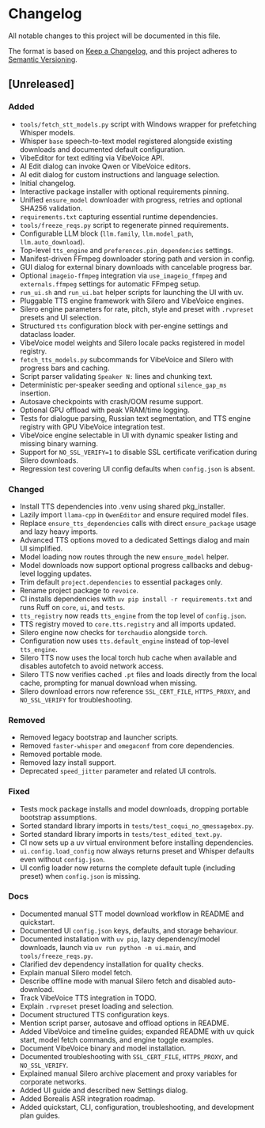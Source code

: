 # Changelog

All notable changes to this project will be documented in this file.

The format is based on [Keep a Changelog](https://keepachangelog.com/en/1.1.0/),
and this project adheres to [Semantic Versioning](https://semver.org/spec/v2.0.0.html).

## [Unreleased]
### Added
- `tools/fetch_stt_models.py` script with Windows wrapper for prefetching Whisper models.
- Whisper `base` speech-to-text model registered alongside existing downloads and documented default configuration.
- VibeEditor for text editing via VibeVoice API.
- AI Edit dialog can invoke Qwen or VibeVoice editors.
- AI edit dialog for custom instructions and language selection.
- Initial changelog.
- Interactive package installer with optional requirements pinning.
- Unified `ensure_model` downloader with progress, retries and optional SHA256 validation.
- `requirements.txt` capturing essential runtime dependencies.
- `tools/freeze_reqs.py` script to regenerate pinned requirements.
- Configurable LLM block (`llm.family`, `llm.model_path`, `llm.auto_download`).
- Top-level `tts_engine` and `preferences.pin_dependencies` settings.
- Manifest-driven FFmpeg downloader storing path and version in config.
- GUI dialog for external binary downloads with cancelable progress bar.
- Optional `imageio-ffmpeg` integration via `use_imageio_ffmpeg` and `externals.ffmpeg` settings for automatic FFmpeg setup.
- `run_ui.sh` and `run_ui.bat` helper scripts for launching the UI with uv.
- Pluggable TTS engine framework with Silero and VibeVoice engines.
- Silero engine parameters for rate, pitch, style and preset with `.rvpreset` presets and UI selection.
- Structured `tts` configuration block with per-engine settings and dataclass loader.
- VibeVoice model weights and Silero locale packs registered in model registry.
- `fetch_tts_models.py` subcommands for VibeVoice and Silero with progress bars and caching.
- Script parser validating `Speaker N:` lines and chunking text.
- Deterministic per-speaker seeding and optional `silence_gap_ms` insertion.
- Autosave checkpoints with crash/OOM resume support.
- Optional GPU offload with peak VRAM/time logging.
- Tests for dialogue parsing, Russian text segmentation, and TTS engine registry with GPU VibeVoice integration test.
- VibeVoice engine selectable in UI with dynamic speaker listing and missing binary warning.
- Support for `NO_SSL_VERIFY=1` to disable SSL certificate verification during Silero downloads.
- Regression test covering UI config defaults when `config.json` is absent.

### Changed
- Install TTS dependencies into .venv using shared pkg_installer.
- Lazily import `llama-cpp` in `QwenEditor` and ensure required model files.
- Replace `ensure_tts_dependencies` calls with direct `ensure_package` usage and lazy heavy imports.
- Advanced TTS options moved to a dedicated Settings dialog and main UI simplified.
- Model loading now routes through the new `ensure_model` helper.
- Model downloads now support optional progress callbacks and debug-level logging updates.
- Trim default `project.dependencies` to essential packages only.
- Rename project package to `revoice`.
- CI installs dependencies with `uv pip install -r requirements.txt` and runs Ruff on `core`, `ui`, and `tests`.
- `tts_registry` now reads `tts_engine` from the top level of `config.json`.
- TTS registry moved to `core.tts.registry` and all imports updated.
- Silero engine now checks for `torchaudio` alongside `torch`.
- Configuration now uses `tts.default_engine` instead of top-level `tts_engine`.
- Silero TTS now uses the local torch hub cache when available and disables autofetch to avoid network access.
- Silero TTS now verifies cached `.pt` files and loads directly from the local cache, prompting for manual download when missing.
- Silero download errors now reference `SSL_CERT_FILE`, `HTTPS_PROXY`, and `NO_SSL_VERIFY` for troubleshooting.

### Removed
- Removed legacy bootstrap and launcher scripts.
- Removed `faster-whisper` and `omegaconf` from core dependencies.
- Removed portable mode.
- Removed lazy install support.
- Deprecated `speed_jitter` parameter and related UI controls.

### Fixed
- Tests mock package installs and model downloads, dropping portable bootstrap assumptions.
- Sorted standard library imports in `tests/test_coqui_no_qmessagebox.py`.
- Sorted standard library imports in `tests/test_edited_text.py`.
- CI now sets up a uv virtual environment before installing dependencies.
- `ui.config.load_config` now always returns preset and Whisper defaults even without `config.json`.
- UI config loader now returns the complete default tuple (including preset) when `config.json` is missing.

### Docs
- Documented manual STT model download workflow in README and quickstart.
- Documented UI `config.json` keys, defaults, and storage behaviour.
- Documented installation with `uv pip`, lazy dependency/model downloads,
  launch via `uv run python -m ui.main`, and `tools/freeze_reqs.py`.
- Clarified dev dependency installation for quality checks.
- Explain manual Silero model fetch.
- Describe offline mode with manual Silero fetch and disabled auto-download.
- Track VibeVoice TTS integration in TODO.
- Explain `.rvpreset` preset loading and selection.
- Document structured TTS configuration keys.
- Mention script parser, autosave and offload options in README.
- Added VibeVoice and timeline guides; expanded README with uv quick start, model fetch commands, and engine toggle examples.
- Document VibeVoice binary and model installation.
- Documented troubleshooting with `SSL_CERT_FILE`, `HTTPS_PROXY`, and `NO_SSL_VERIFY`.
- Explained manual Silero archive placement and proxy variables for corporate networks.
- Added UI guide and described new Settings dialog.
- Added Borealis ASR integration roadmap.
- Added quickstart, CLI, configuration, troubleshooting, and development plan guides.

